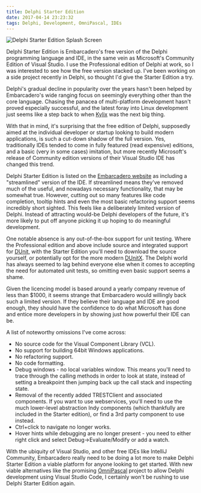 ```yaml
---
title: Delphi Starter Edition
date: 2017-04-14 23:23:32
tags: Delphi, Development, OmniPascal, IDEs
---
```


![Delphi Starter Edition Splash Screen](/images/DelphiStarterEditionSplash.png)

Delphi Starter Edition is Embarcadero's free version of the Delphi programming language and IDE, in the same vein as Microsoft's Community Edition of Visual Studio. I use the Professional edition of Delphi at work, so I was interested to see how the free version stacked up. I've been working on a side project recently in Delphi, so thought I'd give the Starter Edition a try.

Delphi's gradual decline in popularity over the years hasn't been helped by Embarcadero's wide ranging focus on seemingly everything other than the core language. Chasing the panacea of multi-platform development hasn't proved especially successful, and the latest foray into Linux development just seems like a step back to when [Kylix](https://en.wikipedia.org/wiki/Borland_Kylix) was the next big thing.

With that in mind, it's surprising that the free edition of Delphi, supposedly aimed at the individual developer or startup looking to build modern applications, is such a cut-down shadow of the full version. Yes, traditionally IDEs tended to come in fully featured (read expensive) editions, and a basic (very in some cases) imitation, but more recently Microsoft's release of Community edition versions of their Visual Studio IDE has changed this trend.

Delphi Starter Edition is listed on the [Embarcadero website](https://www.embarcadero.com/products/delphi/starter) as including a "streamlined" version of the IDE. If streamlined means they've removed much of the useful, and nowadays necessary functionality, that may be somewhat true. However, cutting out so many features like code completion, tooltip hints and even the most basic refactoring support seems incredibly short sighted. This feels like a deliberately limited version of Delphi. Instead of attracting would-be Delphi developers of the future, it's more likely to put off anyone picking it up hoping to do meaningful development.

One notable absence is any out-of-the-box support for unit testing. Where the Professional edition and above include source and integrated support for [DUnit](http://dunit.sourceforge.net/), with the Starter Edition you'll need to download the source yourself, or potentially opt for the more modern [DUnitX](https://github.com/VSoftTechnologies/DUnitX). The Delphi world has always seemed to lag behind everyone else when it comes to accepting the need for automated unit tests, so omitting even basic support seems a shame.

Given the licencing model is based around a yearly company revenue of less than $1000, it seems strange that Embarcadero would willingly back such a limited version. If they believe their language and IDE are good enough, they should have the confidence to do what Microsoft has done and entice more developers in by showing just how powerful their IDE can be.

A list of noteworthy omissions I've come across:

- No source code for the Visual Component Library (VCL).
- No support for building 64bit Windows applications.
- No refactoring support.
- No code formatting.
- Debug windows - no local variables window. This means you'll need to trace through the calling methods in order to look at state, instead of setting a breakpoint then jumping back up the call stack and inspecting state.
- Removal of the recently added TRESTClient and associated components. If you want to use webservices, you'll need to use the much lower-level abstraction Indy components (which thankfully are included in the Starter edition), or find a 3rd party component to use instead.
- Ctrl+click to navigate no longer works.
- Hover hints while debugging are no longer present - you need to either right click and select Debug->Evaluate/Modify or add a watch.

With the ubiquity of Visual Studio, and other free IDEs like IntelliJ Community, Embarcadero really need to be doing a lot more to make Delphi Starter Edition a viable platform for anyone looking to get started. With new viable alternatives like the promising [OmniPascal](http://www.omnipascal.com/) project to allow Delphi development using Visual Studio Code, I certainly won't be rushing to use Delphi Starter Edition again.